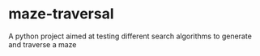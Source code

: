 # maze-traversal
A python project aimed at testing different search algorithms to generate and traverse a maze
